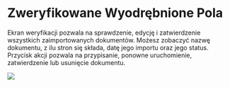 # Zweryfikowane Wyodrębnione Pola

Ekran weryfikacji pozwala na sprawdzenie, edycję i zatwierdzenie wszystkich zaimportowanych dokumentów. Możesz zobaczyć nazwę dokumentu, z ilu stron się składa, datę jego importu oraz jego status. Przycisk akcji pozwala na przypisanie, ponowne uruchomienie, zatwierdzenie lub usunięcie dokumentu.

![](https://lh7-us.googleusercontent.com/Qsuq276tKp5GdkYv3Jfcjqske-IBpS-KqAtYf4q5mwEy6SFbsl9hC4oC94m8jwgnAOmTT7uHn2RPen-rXLo6q0ya7tHsJxjr0dbBeLDx6dAnjF6B0czSDQJxdDhx-E7OZD6MFZh-237jAfPrgQF0wGQ)

